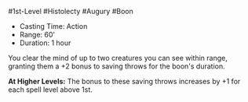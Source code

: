 #1st-Level #Histolecty #Augury #Boon
 
- Casting Time: Action
- Range: 60'
- Duration: 1 hour  

You clear the mind of up to two creatures you can see within range, granting them a +2 bonus to saving throws for the boon's duration.
 
**At Higher Levels:** The bonus to these saving throws increases by +1 for each spell level above 1st.